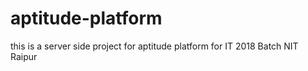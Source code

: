 # aptitude-platform
this is a server side project for aptitude platform  for IT 2018 Batch NIT Raipur
